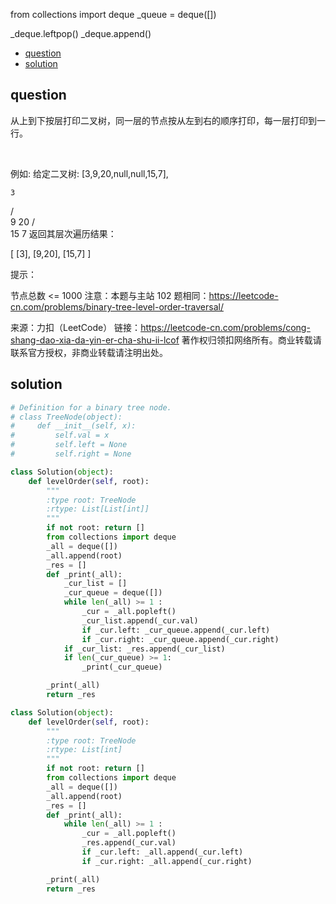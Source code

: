 from collections import deque
 _queue = deque([]) 
 
 _deque.leftpop() 
 _deque.append()

<!-- TOC -->

- [question](#question)
- [solution](#solution)

<!-- /TOC -->

## question
从上到下按层打印二叉树，同一层的节点按从左到右的顺序打印，每一层打印到一行。

 

例如:
给定二叉树: [3,9,20,null,null,15,7],

    3
   / \
  9  20
    /  \
   15   7
返回其层次遍历结果：

[
  [3],
  [9,20],
  [15,7]
]
 

提示：

节点总数 <= 1000
注意：本题与主站 102 题相同：https://leetcode-cn.com/problems/binary-tree-level-order-traversal/

来源：力扣（LeetCode）
链接：https://leetcode-cn.com/problems/cong-shang-dao-xia-da-yin-er-cha-shu-ii-lcof
著作权归领扣网络所有。商业转载请联系官方授权，非商业转载请注明出处。

## solution

```py
# Definition for a binary tree node.
# class TreeNode(object):
#     def __init__(self, x):
#         self.val = x
#         self.left = None
#         self.right = None

class Solution(object):
    def levelOrder(self, root):
        """
        :type root: TreeNode
        :rtype: List[List[int]]
        """
        if not root: return []
        from collections import deque
        _all = deque([])
        _all.append(root)
        _res = []
        def _print(_all):
            _cur_list = []
            _cur_queue = deque([])
            while len(_all) >= 1 :
                _cur = _all.popleft()
                _cur_list.append(_cur.val)
                if _cur.left: _cur_queue.append(_cur.left)
                if _cur.right: _cur_queue.append(_cur.right)
            if _cur_list: _res.append(_cur_list)
            if len(_cur_queue) >= 1: 
                _print(_cur_queue)

        _print(_all)
        return _res
```

```py
class Solution(object):
    def levelOrder(self, root):
        """
        :type root: TreeNode
        :rtype: List[int]
        """
        if not root: return []
        from collections import deque
        _all = deque([])
        _all.append(root)
        _res = []
        def _print(_all):
            while len(_all) >= 1 :
                _cur = _all.popleft()
                _res.append(_cur.val)
                if _cur.left: _all.append(_cur.left)
                if _cur.right: _all.append(_cur.right)

        _print(_all)
        return _res
```
